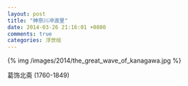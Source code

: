 ```yaml
---
layout: post
title: "神奈川冲浪里"
date: 2014-03-26 21:16:01 +0800
comments: true
categories: 浮世绘
---
```


{% img /images/2014/the_great_wave_of_kanagawa.jpg %}

葛饰北斋 (1760-1849)
